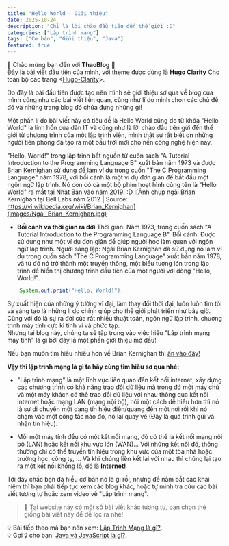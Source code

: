 ```yaml
---
title: "Hello World - Giới thiệu"
date: 2025-10-24
description: "Chỉ là lời chào đầu tiên đến thế giới :D"
categories: ["Lập trình mạng"]
tags: ["Cơ bản", "Giới thiệu", "Java"]
featured: true
---
```


🐴 Chào mừng bạn đến với **ThaoBlog** 🎉   
Đây là bài viết đầu tiên của mình, với theme được dùng là **Hugo Clarity** Cho toàn bộ các trang <[Hugo-Clarity](https://themes.gohugo.io/themes/hugo-clarity)>.

Do đây là bài đầu tiên được tạo nên mình sẽ giới thiệu sơ qua về blog của mình cũng như các bài viết liên quan, cũng như lí do mình chọn các chủ đề đó và những trang blog đó chứa đựng những gì!

Một phần lí do bài viết này có tiêu đề là Hello World cũng do từ khóa "Hello World" là linh hồn của dân IT và cũng như là lời chào đầu tiên gửi đến thế giới từ chương trình của một lập trình viên, mình thật sự rất biết ơn những người tiên phong đã tạo ra một bầu trời mới cho nền công nghệ hiện nay.

"Hello, World!" trong lập trình bắt nguồn từ cuốn sách "A Tutorial Introduction to the Programming Language B" xuất bản năm 1973 và được [Brian Kernighan](https://vi.wikipedia.org/wiki/Brian_Kernighan) sử dụng để làm ví dụ trong cuốn "The C Programming Language" năm 1978, với bối cảnh là một ví dụ đơn giản để bắt đầu một ngôn ngữ lập trình. Nó còn có cả một bộ phim hoạt hình cùng tên là "Hello World" ra mắt tại Nhật Bản vào năm 2019! :D
![Ảnh chụp ngài Brian Kernighan tại Bell Labs năm 2012 | Source: https://vi.wikipedia.org/wiki/Brian_Kernighan](images/Ngai_Brian_Kernighan.jpg)

- **Bối cảnh và thời gian ra đời** 
Thời gian: Năm 1973, trong cuốn sách "A Tutorial Introduction to the Programming Language B".
Bối cảnh: Được sử dụng như một ví dụ đơn giản để giúp người học làm quen với ngôn ngữ lập trình.
Người sáng lập: Ngài Brian Kernighan đã sử dụng nó làm ví dụ trong cuốn sách "The C Programming Language" xuất bản năm 1978, và từ đó nó trở thành một truyền thống, một biểu tượng lớn trong lập trình để hiển thị chương trình đầu tiên của một người với dòng "Hello, World!".


```Java
    System.out.print("Hello, World!");
```

Sự xuất hiện của những ý tưởng vĩ đại, làm thay đổi thời đại, luôn luôn tìm tòi và sáng tạo là những lí do chính giúp cho thế giới phát triển như bây giờ. Cùng với đó là sự ra đời của rất nhiều thuật toán, ngôn ngữ lập trình, chương trình máy tính cực kì tinh vi và phức tạp.  
Nhưng tại blog này, chúng ta sẽ tập trung vào việc hiểu "Lập trình mạng máy tính" là gì bởi đây là một phần giới thiệu mở đầu!

Nếu bạn muốn tìm hiểu nhiều hơn về Brian Kernighan thì [ấn vào đây!](https://vi.wikipedia.org/wiki/Brian_Kernighan)

**Vậy thì lập trình mạng là gì ta hãy cùng tìm hiểu sơ qua nhé:**
- "Lập trình mạng" là một lĩnh vực liên quan đến kết nối internet, xây dựng các chương trình có khả năng trao đổi dữ liệu mà trong đó một máy chủ và một máy khách có thể trao đổi dữ liệu với nhau thông qua kết nối internet hoặc mạng LAN (mạng nội bộ), nói một cách dễ hiểu hơn thì nó là sự di chuyển một dạng tín hiệu điện/quang đến một nơi rồi khi nó chạm vào một công tắc nào đó, nó lại quay về (Đây là quá trình gửi và nhận tín hiệu).

- Mỗi một máy tính đều có một kết nối mạng, đó có thể là kết nối mạng nội bộ (LAN) hoặc kết nối khu vực lớn (WAN)...
Với những kết nối đó, thông thường chỉ có thể truyền tín hiệu trong khu vực của một tòa nhà hoặc trường học, công ty, ... Và khi chúng liên kết lại với nhau thì chúng lại tạo ra một kết nối khổng lồ, đó là **Internet!**

Tới đây chắc bạn đã hiểu cơ bản nó là gì rồi, nhưng để nắm bắt các khái niệm thì bạn phải tiếp tục xem các blog khác, hoặc tự mình tra cứu các bài viết tương tự hoặc xem video về "Lập trình mạng".

> 🐴 Tại website này có một số bài viết khác tương tự, bạn chọn thẻ giống bài viết này để dễ lọc ra nhé!

💡 Bài tiếp theo mà bạn nên xem: [Lập Trình Mạng là gì?](/ThaoBlog/posts/laptrinhmanglagi).  
💡 Gợi ý cho bạn: [Java và JavaScript là gì?](/ThaoBlog/posts/webjava).